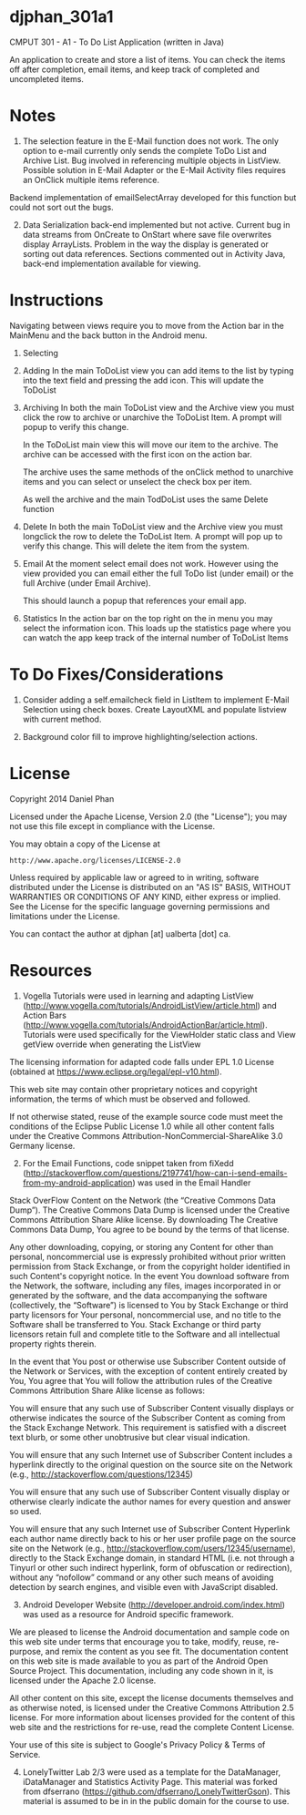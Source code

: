 djphan_301a1
=============

CMPUT 301 - A1 - To Do List Application (written in Java)

An application to create and store a list of items. You can check
the items off after completion, email items, and keep track
of completed and uncompleted items.

Notes
=====
1. The selection feature in the E-Mail function does not work.
The only option to e-mail currently only sends the complete ToDo List
and Archive List. Bug involved in referencing multiple objects in ListView. Possible solution
in E-Mail Adapter or the E-Mail Activity files requires an OnClick multiple 
items reference.

Backend implementation of emailSelectArray developed for this function 
but could not sort out the bugs.

2. Data Serialization back-end implemented but not active. Current bug
in data streams from OnCreate to OnStart where save file overwrites
display ArrayLists. Problem in the way the display is generated
or sorting out data references. Sections commented out in 
Activity Java, back-end implementation available for viewing.


Instructions
============
Navigating between views require you to move from the Action bar in the MainMenu and
the back button in the Android menu.

1. Selecting

2. Adding
	In the main ToDoList view you can add items to the list by typing into
	the text field and pressing the add icon. This will update the
	ToDoList

3. Archiving
	In both the main ToDoList view and the Archive view you must click the row
	to archive or unarchive the ToDoList Item. A prompt will popup to verify this change.
	
	In the ToDoList main view this will move our item to the archive.
	The archive can be accessed with the first icon on the action bar.
		
	The archive uses the same methods of the onClick method to unarchive items
	and you can select or unselect the check box per item.
	
	As well the archive and the main TodDoList uses the same Delete function

4. Delete
	In both the main ToDoList view and the Archive view you must longclick the row
	to delete the ToDoList Item. A prompt will pop up to verify this change.
	This will delete the item from the system.

5. Email
	At the moment select email does not work. However using the view provided you can
	email either the full ToDo list (under email) or the full Archive (under Email Archive).
	
	This should launch a popup that references your email app.


6. Statistics
	In the action bar on the top right on the in menu you may select the information icon.
	This loads up the statistics page where you can watch the app keep track of the internal
	number of ToDoList Items
	

To Do Fixes/Considerations
==========================
1. Consider adding a self.emailcheck field in ListItem to implement E-Mail Selection using
check boxes. Create LayoutXML and populate listview with current method.

2. Background color fill to improve highlighting/selection actions.

License
=======

Copyright 2014 Daniel Phan

Licensed under the Apache License, Version 2.0 (the "License");
you may not use this file except in compliance with the License.

You may obtain a copy of the License at

	http://www.apache.org/licenses/LICENSE-2.0

Unless required by applicable law or agreed to in writing, software
distributed under the License is distributed on an "AS IS" BASIS,
WITHOUT WARRANTIES OR CONDITIONS OF ANY KIND, either express or implied.
See the License for the specific language governing permissions and
limitations under the License.

You can contact the author at djphan [at] ualberta [dot] ca.


Resources
===========

1. Vogella Tutorials were used in learning and adapting 
ListView (http://www.vogella.com/tutorials/AndroidListView/article.html) and 
Action Bars (http://www.vogella.com/tutorials/AndroidActionBar/article.html).
Tutorials were used specifically for the ViewHolder static class and View
getView override when generating the ListView

The licensing information for adapted code falls under EPL 1.0 License 
(obtained at https://www.eclipse.org/legal/epl-v10.html). 

This web site may contain other proprietary notices and copyright 
information, the terms of which must be observed and followed. 

If not otherwise stated, reuse of the example source code must meet 
the conditions of the Eclipse Public License 1.0 while all other content 
falls under the Creative Commons Attribution-NonCommercial-ShareAlike 3.0 
Germany license. 

2. For the Email Functions, code snippet taken from 
fiXedd (http://stackoverflow.com/questions/2197741/how-can-i-send-emails-from-my-android-application)
was used in the Email Handler

Stack OverFlow Content on the Network (the “Creative Commons Data Dump”). The Creative Commons Data Dump 
is licensed under the Creative Commons Attribution Share Alike license. By downloading The Creative
Commons Data Dump, You agree to be bound by the terms of that license.

Any other downloading, copying, or storing any Content for other than personal, noncommercial use is expressly prohibited without 
prior written permission from Stack Exchange, or from the copyright holder identified in such Content's copyright notice. In 
the event You download software from the Network, the software, including any files, images incorporated in or generated by the software,
and the data accompanying the software (collectively, the “Software”) is licensed to You by Stack Exchange or third party licensors for Your 
personal, noncommercial use, and no title to the Software shall be transferred to You. Stack Exchange or third party licensors retain full and 
complete title to the Software and all intellectual property rights therein.

In the event that You post or otherwise use Subscriber Content outside of the Network or Services, with the exception of content entirely created by You,
You agree that You will follow the attribution rules of the Creative Commons Attribution Share Alike license as follows:

You will ensure that any such use of Subscriber Content visually displays or otherwise indicates the source of the Subscriber Content as coming from 
the Stack Exchange Network. This requirement is satisfied with a discreet text blurb, or some other unobtrusive but clear visual indication.

You will ensure that any such Internet use of Subscriber Content includes a hyperlink directly to the original question 
on the source site on the Network (e.g., http://stackoverflow.com/questions/12345)

You will ensure that any such use of Subscriber Content visually display or otherwise 
clearly indicate the author names for every question and answer so used.

You will ensure that any such Internet use of Subscriber Content Hyperlink each author name
directly back to his or her user profile page on the source site on the Network (e.g., http://stackoverflow.com/users/12345/username),
directly to the Stack Exchange domain, in standard HTML (i.e. not through a Tinyurl or other such indirect hyperlink, form of obfuscation or redirection), 
without any “nofollow” command or any other such means of avoiding detection by search engines, and visible even with JavaScript disabled.

3. Android Developer Website (http://developer.android.com/index.html) was used as a resource for Android specific framework. 

We are pleased to license the Android documentation and sample code on this web site under terms that encourage you to take, modify, 
reuse, re-purpose, and remix the content as you see fit. The documentation content on this web site is made available to you as part of 
the Android Open Source Project. This documentation, including any code shown in it, is licensed under the Apache 2.0 license. 

All other content on this site, except the license documents themselves and as otherwise noted, is licensed under the Creative Commons 
Attribution 2.5 license. For more information about licenses provided for the content of this web site and the restrictions for re-use, 
read the complete Content License.

Your use of this site is subject to Google's Privacy Policy & Terms of Service.

4. LonelyTwitter Lab 2/3 were used as a template for the DataManager, iDataManager and Statistics Activity Page.
   This material was forked from dfserrano (https://github.com/dfserrano/LonelyTwitterGson). This material is assumed
   to be in in the public domain for the course to use.


